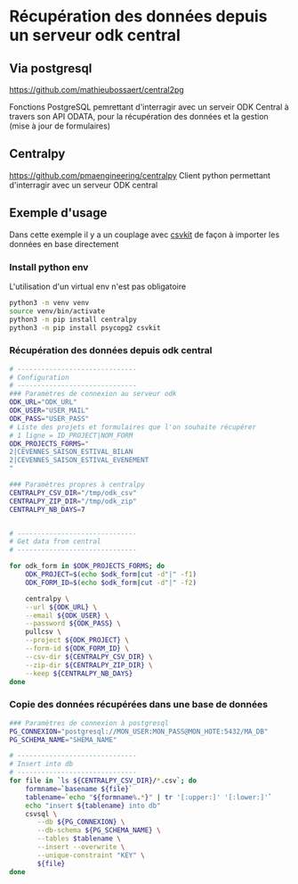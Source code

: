 # Récupération des données depuis un serveur odk central

## Via postgresql

https://github.com/mathieubossaert/central2pg

Fonctions PostgreSQL pemrettant d'interragir avec un serveir ODK Central à travers son API ODATA, pour la récupération des données et la gestion (mise à jour de formulaires)


## Centralpy
https://github.com/pmaengineering/centralpy
Client python permettant d'interragir avec un serveur ODK central


## Exemple d'usage
Dans cette exemple il y a un couplage avec [csvkit](https://csvkit.readthedocs.io/en/latest/index.html) de façon à importer les données en base directement



### Install python env
L'utilisation d'un virtual env n'est pas obligatoire
```sh 
python3 -m venv venv
source venv/bin/activate
python3 -m pip install centralpy
python3 -m pip install psycopg2 csvkit
```

### Récupération des données depuis odk central
```sh
# ------------------------------
# Configuration
# ------------------------------ 
### Paramètres de connexion au serveur odk
ODK_URL="ODK_URL"
ODK_USER="USER_MAIL"
ODK_PASS="USER_PASS"
# Liste des projets et formulaires que l'on souhaite récupérer
# 1 ligne = ID_PROJECT|NOM_FORM
ODK_PROJECTS_FORMS="
2|CEVENNES_SAISON_ESTIVAL_BILAN
2|CEVENNES_SAISON_ESTIVAL_EVENEMENT
"

### Paramètres propres à centralpy
CENTRALPY_CSV_DIR="/tmp/odk_csv"
CENTRALPY_ZIP_DIR="/tmp/odk_zip"
CENTRALPY_NB_DAYS=7


# ------------------------------
# Get data from central
# ------------------------------

for odk_form in $ODK_PROJECTS_FORMS; do
    ODK_PROJECT=$(echo $odk_form|cut -d"|" -f1)
    ODK_FORM_ID=$(echo $odk_form|cut -d"|" -f2)

    centralpy \
    --url ${ODK_URL} \
    --email ${ODK_USER} \
    --password ${ODK_PASS} \
    pullcsv \
    --project ${ODK_PROJECT} \
    --form-id ${ODK_FORM_ID} \
    --csv-dir ${CENTRALPY_CSV_DIR} \
    --zip-dir ${CENTRALPY_ZIP_DIR} \
    --keep ${CENTRALPY_NB_DAYS}
done
```


### Copie des données récupérées dans une base de données

```sh 
### Paramètres de connexion à postgresql
PG_CONNEXION="postgresql://MON_USER:MON_PASS@MON_HOTE:5432/MA_DB"
PG_SCHEMA_NAME="SHEMA_NAME"

# ------------------------------
# Insert into db
# ------------------------------
for file in `ls ${CENTRALPY_CSV_DIR}/*.csv`; do
    formname=`basename ${file}`
    tablename=`echo "${formname%.*}" | tr '[:upper:]' '[:lower:]'`
    echo "insert ${tablename} into db"
    csvsql \
       --db ${PG_CONNEXION} \
       --db-schema ${PG_SCHEMA_NAME} \
       --tables $tablename \
       --insert --overwrite \
       --unique-constraint "KEY" \
       ${file}
done
```
